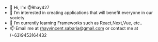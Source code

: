 - 👋 Hi, I’m @Rhay427
- 👀 I’m interested in creating applications that will benefit everyone in our society
- 🌱 I’m currently learning Frameworks such as React,Next,Vue, etc..
- 📫 Email me at rhayvincent.sabaria@gmail.com or contact me at (+63)9453164432

<!---
Rhay427/Rhay427 is a ✨ special ✨ repository because its `README.md` (this file) appears on your GitHub profile.
You can click the Preview link to take a look at your changes.
--->
